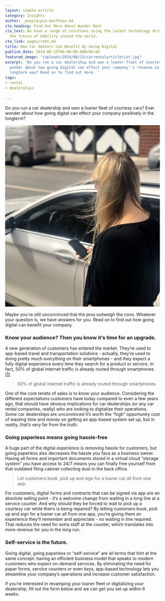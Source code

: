 ```yaml
---
layout: simple-article
category: Insights
author: _people/pia-benthien.md
cta_heading: Find Out More About Wunder Rent
cta_text: We have a range of solutions using the latest technology driving forward
  the future of mobility around the world.
cta_link: pages/rent.md
title: How Car Dealers Can Benefit By Going Digital
publish_date: 2019-08-15T09:00:00.000+00:00
featured_image: "/uploads/2019/08/23/carrentalarticlelist.jpg"
excerpt: 'Do you run a car dealership and own a loaner fleet of courtesy cars? Ever
  wonder about how going digital can effect your company''s revenue in a positive,
  longterm way? Read on to find out more. '
tags:
- rental
- dealerships

---
```

Do you run a car dealership and own a loaner fleet of courtesy cars? Ever wonder about how going digital can effect your company positively in the longterm?

![](/uploads/2019/08/23/carrentalarticlebody.jpeg)

Maybe you're still unconvinced that the pros outweigh the cons. Whatever your question is, we have answers for you. Read on to find out how going digital can benefit your company.

### Know your audience? Then you know it’s time for an upgrade.

A new generation of customers has entered the market. They’re used to app-based travel and transportation solutions - actually, they’re used to doing pretty much everything on their smartphones - and they expect a fully digital experience every time they search for a product or service. In fact, 50% of global internet traffic is already routed through smartphones. [(1)](https://www.statista.com/statistics/277125/share-of-website-traffic-coming-from-mobile-devices/)

> 50% of global internet traffic is already routed through smartphones

One of the core tenets of sales is to know your audience. Considering the different expectations customers have today compared to even a few years ago, that should have obvious implications for car dealerships (or any car rental companies, really) who are looking to digitalize their operations. Some car dealerships are unconvinced it’s worth the “high” opportunity cost of wasting time and money on getting an app-based system set up, but in reality, that’s very far from the truth.

### Going paperless means going hassle-free

A huge part of the digital experience is removing hassle for customers, but going paperless also decreases the hassle you face as a business owner. Having all forms and important documents stored in a virtual cloud “storage system” you have access to 24/7 means you can finally free yourself from that outdated filing cabinet collecting dust in the back office.

> Let customers book, pick up and sign for a loaner car all from one app.

For customers, digital forms and contracts that can be signed via app are an absolute selling point - it’s a welcome change from waiting in a long line at a service counter. And why should they be forced to wait to pick up a courtesy car while theirs is being repaired? By letting customers book, pick up and sign for a loaner car all from one app, you’re giving them an experience they’ll remember and appreciate - no waiting in line required. That reduces the need for extra staff at the counter, which translates into more revenue for you in the long run.

### Self-service is the future.

Going digital, going paperless or “self-service” are all terms that hint at the same concept: having an efficient business model that speaks to modern customers who expect on-demand services. By eliminating the need for paper forms, service counters or even keys, app-based technology lets you streamline your company’s operations and increase customer satisfaction.

If you’re interested in revamping your loaner fleet or digitalizing your dealership, fill out the form below and we can get you set up within 6 weeks.